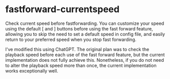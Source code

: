 # fastforward-currentspeed
Check current speed before fastforwarding.
You can customize your speed using the default [ and ] buttons before using the fast forward feature, 
allowing you to skip the need to set a default speed in config file,
and easily return to your preferred speed when you stop fast forwarding.

I've modified this using ChatGPT.
The original plan was to check the playback speed before each use of the fast forward feature, 
but the current implementation does not fully achieve this. 
Nonetheless, 
if you do not need to alter the playback speed more than once, 
the current implementation works exceptionally well.
